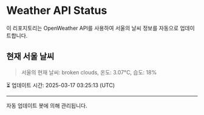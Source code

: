 
# Weather API Status

이 리포지토리는 OpenWeather API를 사용하여 서울의 날씨 정보를 자동으로 업데이트합니다.

## 현재 서울 날씨
> 서울의 현재 날씨: broken clouds, 온도: 3.07°C, 습도: 18%

⏳ 업데이트 시간: 2025-03-17 03:25:13 (UTC)

---
자동 업데이트 봇에 의해 관리됩니다.
